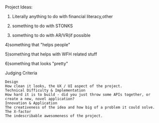 Project Ideas:
1) Literally anything to do with financial literacy,other

2) something to do with STONKS 
 
3) something to do with AR/VR(if possible

4)something that "helps people"

5)something that helps with WFH related stuff
 
 6)something that looks "pretty"


Judging Criteria

    Design
    How clean it looks, the UX / UI aspect of the project.
    Technical Difficulty & Implementation
    How hard it is to build - did you just throw some APIs together, or create a new, novel application?
    Innovation & Application
    The creativeness of the idea and how big of a problem it could solve.
    The X-factor
    The indescribable awesomeness of the project.

